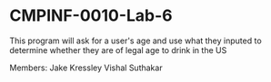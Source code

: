 # CMPINF-0010-Lab-6

This program will ask for a user's age and use what they inputed to determine whether they are of legal age to drink in the US

Members:
Jake Kressley
Vishal Suthakar